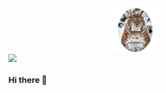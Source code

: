 <div id="header" align="center">
  <img src="https://github.com/Antigo89/Antigo89/blob/main/Rysya_shar.png" width="100">
</div>

<div id="badges">
  <a href="https://www.linkedin.com/in/mshchenin/?locale=en_US">
    <img src="https://img.shields.io/badge/LinkedIn-blue?logo=linkedin&logoColor=white&style=for-the-badge">
  </a>
</div>


### Hi there 👋


